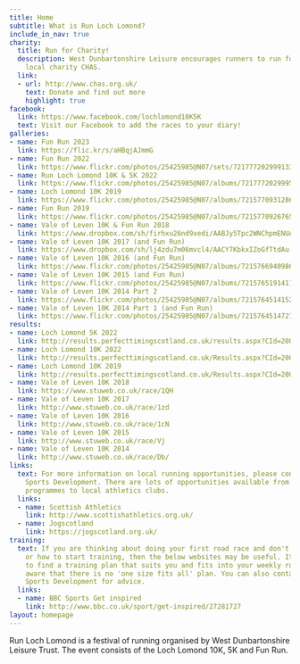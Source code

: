 ```yaml
---
title: Home
subtitle: What is Run Loch Lomond?
include_in_nav: true
charity:
  title: Run for Charity!
  description: West Dunbartonshire Leisure encourages runners to run for our chosen
    local charity CHAS.
  link:
  - url: http://www.chas.org.uk/
    text: Donate and find out more
    highlight: true
facebook:
  link: https://www.facebook.com/lochlomond10K5K
  text: Visit our Facebook to add the races to your diary!
galleries:
- name: Fun Run 2023
  link: https://flic.kr/s/aHBqjAJmmG
- name: Fun Run 2022
  link: https://www.flickr.com/photos/25425985@N07/sets/72177720299913325/?fbclid=IwAR202nOTVjRABKnkUYIYXRVQWXpE4uLw3-lC02tMzFPc-fmiUPE_9Lboh-g
- name: Run Loch Lomond 10K & 5K 2022
  link: https://www.flickr.com/photos/25425985@N07/albums/72177720299951874?fbclid=IwAR0DnzGovHYUhWZlkozP8fR_fvuaadSv0pqN9rxiohbvQBArLp0jaNfgxZw
- name: Loch Lomond 10K 2019
  link: https://www.flickr.com/photos/25425985@N07/albums/72157709312868872/page8
- name: Fun Run 2019
  link: https://www.flickr.com/photos/25425985@N07/albums/72157709267656387
- name: Vale of Leven 10K & Fun Run 2018
  link: https://www.dropbox.com/sh/firhxu26nd9xedi/AABJy5Tpc2WNChpmENUAriAba?dl=0
- name: Vale of Leven 10K 2017 (and Fun Run)
  link: https://www.dropbox.com/sh/lj4zdu7m06mvcl4/AACY7KbkxIZoGfTtdAu-CpBKa?dl=0
- name: Vale of Leven 10K 2016 (and Fun Run)
  link: https://www.flickr.com/photos/25425985@N07/albums/72157669409866016
- name: Vale of Leven 10K 2015 (and Fun Run)
  link: https://www.flickr.com/photos/25425985@N07/albums/72157651914119123
- name: Vale of Leven 10K 2014 Part 2
  link: https://www.flickr.com/photos/25425985@N07/albums/72157645141524521
- name: Vale of Leven 10K 2014 Part 1 (and Fun Run)
  link: https://www.flickr.com/photos/25425985@N07/albums/72157645147277564
results:
- name: Loch Lomond 5K 2022
  link: http://results.perfecttimingscotland.co.uk/results.aspx?CId=20065&RId=143&EId=2
- name: Loch Lomond 10K 2022
  link: http://results.perfecttimingscotland.co.uk/Results.aspx?CId=20065&RId=143
- name: Loch Lomond 10K 2019
  link: http://results.perfecttimingscotland.co.uk/Results.aspx?CId=20065&RId=6012
- name: Vale of Leven 10K 2018
  link: https://www.stuweb.co.uk/race/1QH
- name: Vale of Leven 10K 2017
  link: http://www.stuweb.co.uk/race/1zd
- name: Vale of Leven 10K 2016
  link: http://www.stuweb.co.uk/race/1cN
- name: Vale of Leven 10K 2015
  link: http://www.stuweb.co.uk/race/Vj
- name: Vale of Leven 10K 2014
  link: http://www.stuweb.co.uk/race/Db/
links:
  text: For more information on local running opportunities, please contact WD Leisure
    Sports Development. There are lots of opportunities available from JogScotland
    programmes to local athletics clubs.
  links:
  - name: Scottish Athletics
    link: http://www.scottishathletics.org.uk/
  - name: Jogscotland
    link: https://jogscotland.org.uk/
training:
  text: If you are thinking about doing your first road race and don't know where
    or how to start training, then the below websites may be useful. It's important
    to find a training plan that suits you and fits into your weekly routine so be
    aware that there is no 'one size fits all' plan. You can also contact WD Leisure
    Sports Development for advice.
  links:
  - name: BBC Sports Get inspired
    link: http://www.bbc.co.uk/sport/get-inspired/27281727
layout: homepage
---
```


Run Loch Lomond is a festival of running organised by West Dunbartonshire Leisure Trust. The event consists of the Loch Lomond 10K, 5K and Fun Run.